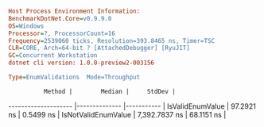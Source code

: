 ```ini

Host Process Environment Information:
BenchmarkDotNet.Core=v0.9.9.0
OS=Windows
Processor=?, ProcessorCount=16
Frequency=2539060 ticks, Resolution=393.8465 ns, Timer=TSC
CLR=CORE, Arch=64-bit ? [AttachedDebugger] [RyuJIT]
GC=Concurrent Workstation
dotnet cli version: 1.0.0-preview2-003156

Type=EnumValidations  Mode=Throughput  

```
              Method |        Median |     StdDev |
-------------------- |-------------- |----------- |
    IsValidEnumValue |    97.2921 ns |  0.5499 ns |
 IsNotValidEnumValue | 7,392.7837 ns | 68.1151 ns |
